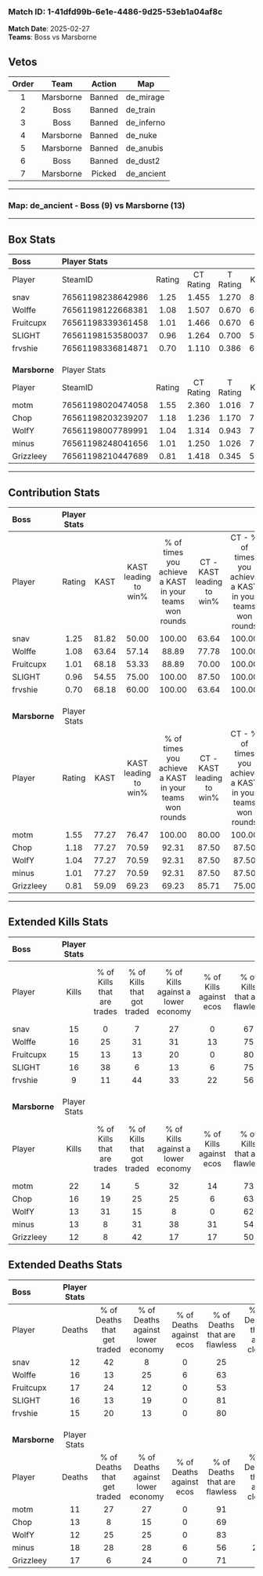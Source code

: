 ### Match ID: 1-41dfd99b-6e1e-4486-9d25-53eb1a04af8c  
**Match Date**: 2025-02-27  
**Teams**: Boss vs Marsborne  

## Vetos  

| Order | Team | Action | Map |
| :---: | :--: | :----: | --- |
| 1 | Marsborne | Banned | de_mirage |
| 2 | Boss | Banned | de_train |
| 3 | Boss | Banned | de_inferno |
| 4 | Marsborne | Banned | de_nuke |
| 5 | Marsborne | Banned | de_anubis |
| 6 | Boss | Banned | de_dust2 |
| 7 | Marsborne | Picked | de_ancient |

---  

### **Map**: de_ancient - Boss (9) vs Marsborne (13)  
---  

## Box Stats  

| **Boss**      | Player Stats      |        |           |          |       |      |       |         |        |      |     |
| :- | :- | :-: | :-: | :-: | :-: | :-: | :-: | :-: | :-: | :-: | :-: |
| Player        | SteamID           | Rating | CT Rating | T Rating | KAST  | ADR  | Kills | Assists | Deaths | K/D  | HS% |
| snav          | 76561198238642986 |  1.25  |   1.455   |  1.270   | 81.82 | 82.5 |  15   |    6    |   12   | 1.25 | 53  |
| Wolffe        | 76561198122668381 |  1.08  |   1.507   |  0.670   | 63.64 | 91.2 |  16   |    4    |   16   | 1.00 | 25  |
| Fruitcupx     | 76561198339361458 |  1.01  |   1.466   |  0.670   | 68.18 | 80.0 |  15   |    3    |   17   | 0.88 | 73  |
| SLIGHT        | 76561198153580037 |  0.96  |   1.264   |  0.700   | 54.55 | 70.5 |  16   |    7    |   16   | 1.00 | 25  |
| frvshie       | 76561198336814871 |  0.70  |   1.110   |  0.386   | 68.18 | 46.1 |   9   |    1    |   15   | 0.60 | 44  |
|               |                   |        |           |          |       |      |       |         |        |      |     |
|               |                   |        |           |          |       |      |       |         |        |      |     |
|               |                   |        |           |          |       |      |       |         |        |      |     |
| **Marsborne** | Player Stats      |        |           |          |       |      |       |         |        |      |     |
| Player        | SteamID           | Rating | CT Rating | T Rating | KAST  | ADR  | Kills | Assists | Deaths | K/D  | HS% |
| motm          | 76561198020474058 |  1.55  |   2.360   |  1.016   | 77.27 | 95.7 |  22   |    5    |   11   | 2.00 | 72  |
| Chop          | 76561198203239207 |  1.18  |   1.236   |  1.170   | 77.27 | 71.1 |  16   |    2    |   13   | 1.23 | 31  |
| WolfY         | 76561198007789991 |  1.04  |   1.314   |  0.943   | 77.27 | 49.1 |  13   |    8    |   12   | 1.08 | 53  |
| minus         | 76561198248041656 |  1.01  |   1.250   |  1.026   | 77.27 | 84.1 |  13   |    8    |   18   | 0.72 | 53  |
| Grizzleey     | 76561198210447689 |  0.81  |   1.418   |  0.345   | 59.09 | 70.1 |  12   |    7    |   17   | 0.71 | 75  |
---  

## Contribution Stats  

| **Boss**      | Player Stats |       |                      |                                                        |                           |                                                             |                          |                                                            |
| :- | :-: | :-: | :-: | :-: | :-: | :-: | :-: | :-: |
| Player        |    Rating    | KAST  | KAST leading to win% | % of times you achieve a KAST in your teams won rounds | CT - KAST leading to win% | CT - % of times you achieve a KAST in your teams won rounds | T - KAST leading to win% | T - % of times you achieve a KAST in your teams won rounds |
| snav          |     1.25     | 81.82 |        50.00         |                         100.00                         |           63.64           |                           100.00                            |          28.57           |                           100.00                           |
| Wolffe        |     1.08     | 63.64 |        57.14         |                         88.89                          |           77.78           |                           100.00                            |          20.00           |                           50.00                            |
| Fruitcupx     |     1.01     | 68.18 |        53.33         |                         88.89                          |           70.00           |                           100.00                            |          20.00           |                           50.00                            |
| SLIGHT        |     0.96     | 54.55 |        75.00         |                         100.00                         |           87.50           |                           100.00                            |          50.00           |                           100.00                           |
| frvshie       |     0.70     | 68.18 |        60.00         |                         100.00                         |           63.64           |                           100.00                            |          50.00           |                           100.00                           |
|               |              |       |                      |                                                        |                           |                                                             |                          |                                                            |
|               |              |       |                      |                                                        |                           |                                                             |                          |                                                            |
|               |              |       |                      |                                                        |                           |                                                             |                          |                                                            |
| **Marsborne** | Player Stats |       |                      |                                                        |                           |                                                             |                          |                                                            |
| Player        |    Rating    | KAST  | KAST leading to win% | % of times you achieve a KAST in your teams won rounds | CT - KAST leading to win% | CT - % of times you achieve a KAST in your teams won rounds | T - KAST leading to win% | T - % of times you achieve a KAST in your teams won rounds |
| motm          |     1.55     | 77.27 |        76.47         |                         100.00                         |           80.00           |                           100.00                            |          71.43           |                           100.00                           |
| Chop          |     1.18     | 77.27 |        70.59         |                         92.31                          |           87.50           |                            87.50                            |          55.56           |                           100.00                           |
| WolfY         |     1.04     | 77.27 |        70.59         |                         92.31                          |           87.50           |                            87.50                            |          55.56           |                           100.00                           |
| minus         |     1.01     | 77.27 |        70.59         |                         92.31                          |           87.50           |                            87.50                            |          55.56           |                           100.00                           |
| Grizzleey     |     0.81     | 59.09 |        69.23         |                         69.23                          |           85.71           |                            75.00                            |          50.00           |                           60.00                            |
---  

## Extended Kills Stats  

| **Boss**      | Player Stats |                            |                            |                                    |                         |                              |                                 |                                       |                    |           |
| :- | :-: | :-: | :-: | :-: | :-: | :-: | :-: | :-: | :-: | :-: |
| Player        |    Kills     | % of Kills that are trades | % of Kills that got traded | % of Kills against a lower economy | % of Kills against ecos | % of Kills that are flawless | % of Kills that are close duels | % of Kills that are assisted by flash | Pistol Round Kills | AWP Kills |
| snav          |      15      |             0              |             7              |                 27                 |            0            |              67              |                0                |                  13                   |         0          |     2     |
| Wolffe        |      16      |             25             |             31             |                 31                 |           13            |              75              |               19                |                  13                   |         0          |     2     |
| Fruitcupx     |      15      |             13             |             13             |                 20                 |            0            |              80              |                0                |                   7                   |         0          |     1     |
| SLIGHT        |      16      |             38             |             6              |                 13                 |            6            |              75              |                6                |                   0                   |         7          |     1     |
| frvshie       |      9       |             11             |             44             |                 33                 |           22            |              56              |               33                |                   0                   |         0          |     1     |
|               |              |                            |                            |                                    |                         |                              |                                 |                                       |                    |           |
|               |              |                            |                            |                                    |                         |                              |                                 |                                       |                    |           |
|               |              |                            |                            |                                    |                         |                              |                                 |                                       |                    |           |
| **Marsborne** | Player Stats |                            |                            |                                    |                         |                              |                                 |                                       |                    |           |
| Player        |    Kills     | % of Kills that are trades | % of Kills that got traded | % of Kills against a lower economy | % of Kills against ecos | % of Kills that are flawless | % of Kills that are close duels | % of Kills that are assisted by flash | Pistol Round Kills | AWP Kills |
| motm          |      22      |             14             |             5              |                 32                 |           14            |              73              |                0                |                  18                   |         0          |     4     |
| Chop          |      16      |             19             |             25             |                 25                 |            6            |              63              |                0                |                  19                   |         0          |     0     |
| WolfY         |      13      |             31             |             15             |                 8                  |            0            |              62              |                8                |                   0                   |         4          |     3     |
| minus         |      13      |             8              |             31             |                 38                 |           31            |              54              |                8                |                  15                   |         0          |     0     |
| Grizzleey     |      12      |             8              |             42             |                 17                 |           17            |              50              |               17                |                   0                   |         0          |     3     |
## Extended Deaths Stats  

| **Boss**      | Player Stats |                             |                                   |                          |                               |                            |                           |               |
| :- | :-: | :-: | :-: | :-: | :-: | :-: | :-: | :-: |
| Player        |    Deaths    | % of Deaths that get traded | % of Deaths against lower economy | % of Deaths against ecos | % of Deaths that are flawless | % of Deaths that are close | % of Deaths while blinded | Deaths to AWP |
| snav          |      12      |             42              |                 8                 |            0             |              25               |             8              |            17             |       1       |
| Wolffe        |      16      |             13              |                25                 |            6             |              63               |             6              |            13             |       1       |
| Fruitcupx     |      17      |             24              |                12                 |            0             |              53               |             6              |            18             |       0       |
| SLIGHT        |      16      |             13              |                19                 |            0             |              81               |             6              |             0             |       1       |
| frvshie       |      15      |             20              |                13                 |            0             |              80               |             0              |            13             |       1       |
|               |              |                             |                                   |                          |                               |                            |                           |               |
|               |              |                             |                                   |                          |                               |                            |                           |               |
|               |              |                             |                                   |                          |                               |                            |                           |               |
| **Marsborne** | Player Stats |                             |                                   |                          |                               |                            |                           |               |
| Player        |    Deaths    | % of Deaths that get traded | % of Deaths against lower economy | % of Deaths against ecos | % of Deaths that are flawless | % of Deaths that are close | % of Deaths while blinded | Deaths to AWP |
| motm          |      11      |             27              |                27                 |            0             |              91               |             9              |             9             |       1       |
| Chop          |      13      |              8              |                15                 |            0             |              69               |             8              |             0             |       1       |
| WolfY         |      12      |             25              |                25                 |            0             |              83               |             8              |             8             |       1       |
| minus         |      18      |             28              |                28                 |            6             |              56               |             22             |             6             |       3       |
| Grizzleey     |      17      |              6              |                24                 |            0             |              71               |             0              |            12             |       1       |
